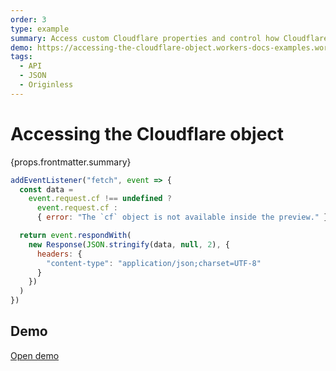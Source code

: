 ```yaml
---
order: 3
type: example
summary: Access custom Cloudflare properties and control how Cloudflare features are applied to every request.
demo: https://accessing-the-cloudflare-object.workers-docs-examples.workers.dev
tags:
  - API
  - JSON
  - Originless
---
```


# Accessing the Cloudflare object

<ContentColumn>
  <p>{props.frontmatter.summary}</p>
</ContentColumn>

```js
addEventListener("fetch", event => {
  const data =
    event.request.cf !== undefined ?
      event.request.cf :
      { error: "The `cf` object is not available inside the preview." }

  return event.respondWith(
    new Response(JSON.stringify(data, null, 2), {
      headers: {
        "content-type": "application/json;charset=UTF-8"
      }
    })
  )
})
```

## Demo

<p><a href={props.frontmatter.demo}>Open demo</a></p>

<Demo src={props.frontmatter.demo} height="395"/>
